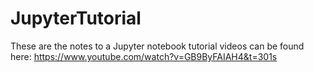 # JupyterTutorial
These are the notes to a Jupyter notebook tutorial 
videos can be found here: https://www.youtube.com/watch?v=GB9ByFAIAH4&t=301s
